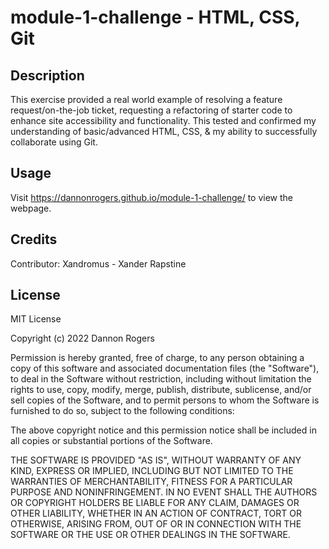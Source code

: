 # module-1-challenge - HTML, CSS, Git

## Description
This exercise provided a real world example of resolving a feature request/on-the-job ticket, requesting a refactoring of starter code to enhance site accessibility and functionality. This tested and confirmed my understanding of basic/advanced HTML, CSS, & my ability to successfully collaborate using Git.

## Usage
Visit <a href=https://dannonrogers.github.io/module-1-challenge/>https://dannonrogers.github.io/module-1-challenge/</a> to view the webpage. 

## Credits
Contributor: Xandromus - Xander Rapstine

## License
MIT License

Copyright (c) 2022 Dannon Rogers

Permission is hereby granted, free of charge, to any person obtaining a copy
of this software and associated documentation files (the "Software"), to deal
in the Software without restriction, including without limitation the rights
to use, copy, modify, merge, publish, distribute, sublicense, and/or sell
copies of the Software, and to permit persons to whom the Software is
furnished to do so, subject to the following conditions:

The above copyright notice and this permission notice shall be included in all
copies or substantial portions of the Software.

THE SOFTWARE IS PROVIDED "AS IS", WITHOUT WARRANTY OF ANY KIND, EXPRESS OR
IMPLIED, INCLUDING BUT NOT LIMITED TO THE WARRANTIES OF MERCHANTABILITY,
FITNESS FOR A PARTICULAR PURPOSE AND NONINFRINGEMENT. IN NO EVENT SHALL THE
AUTHORS OR COPYRIGHT HOLDERS BE LIABLE FOR ANY CLAIM, DAMAGES OR OTHER
LIABILITY, WHETHER IN AN ACTION OF CONTRACT, TORT OR OTHERWISE, ARISING FROM,
OUT OF OR IN CONNECTION WITH THE SOFTWARE OR THE USE OR OTHER DEALINGS IN THE
SOFTWARE.
